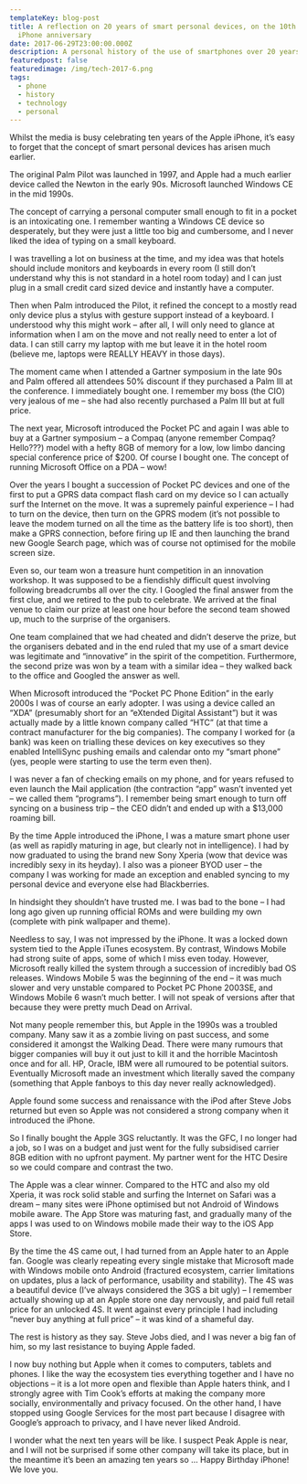 ```yaml
---
templateKey: blog-post
title: A reflection on 20 years of smart personal devices, on the 10th Apple
  iPhone anniversary
date: 2017-06-29T23:00:00.000Z
description: A personal history of the use of smartphones over 20 years.
featuredpost: false
featuredimage: /img/tech-2017-6.png
tags:
  - phone
  - history
  - technology
  - personal
---
```

Whilst the media is busy celebrating ten years of the Apple iPhone, it’s easy to forget that the concept of smart personal devices has arisen much earlier.

The original Palm Pilot was launched in 1997, and Apple had a much earlier device called the Newton in the early 90s. Microsoft launched Windows CE in the mid 1990s.

The concept of carrying a personal computer small enough to fit in a pocket is an intoxicating one. I remember wanting a Windows CE device so desperately, but they were just a little too big and cumbersome, and I never liked the idea of typing on a small keyboard.

I was travelling a lot on business at the time, and my idea was that hotels should include monitors and keyboards in every room (I still don’t understand why this is not standard in a hotel room today) and I can just plug in a small credit card sized device and instantly have a computer.

Then when Palm introduced the Pilot, it refined the concept to a mostly read only device plus a stylus with gesture support instead of a keyboard. I understood why this might work – after all, I will only need to glance at information when I am on the move and not really need to enter a lot of data. I can still carry my laptop with me but leave it in the hotel room (believe me, laptops were REALLY HEAVY in those days).

The moment came when I attended a Gartner symposium in the late 90s and Palm offered all attendees 50% discount if they purchased a Palm III at the conference. I immediately bought one. I remember my boss (the CIO) very jealous of me – she had also recently purchased a Palm III but at full price.

The next year, Microsoft introduced the Pocket PC and again I was able to buy at a Gartner symposium – a Compaq (anyone remember Compaq? Hello???) model with a hefty 8GB of memory for a low, low limbo dancing special conference price of $200. Of course I bought one. The concept of running Microsoft Office on a PDA – wow!

Over the years I bought a succession of Pocket PC devices and one of the first to put a GPRS data compact flash card on my device so I can actually surf the Internet on the move. It was a supremely painful experience – I had to turn on the device, then turn on the GPRS modem (it’s not possible to leave the modem turned on all the time as the battery life is too short), then make a GPRS connection, before firing up IE and then launching the brand new Google Search page, which was of course not optimised for the mobile screen size.

Even so, our team won a treasure hunt competition in an innovation workshop. It was supposed to be a fiendishly difficult quest involving following breadcrumbs all over the city. I Googled the final answer from the first clue, and we retired to the pub to celebrate. We arrived at the final venue to claim our prize at least one hour before the second team showed up, much to the surprise of the organisers.

One team complained that we had cheated and didn’t deserve the prize, but the organisers debated and in the end ruled that my use of a smart device was legitimate and “innovative” in the spirit of the competition. Furthermore, the second prize was won by a team with a similar idea – they walked back to the office and Googled the answer as well.

When Microsoft introduced the “Pocket PC Phone Edition” in the early 2000s I was of course an early adopter. I was using a device called an “XDA” (presumably short for an “eXtended Digital Assistant”) but it was actually made by a little known company called “HTC” (at that time a contract manufacturer for the big companies). The company I worked for (a bank) was keen on trialling these devices on key executives so they enabled IntelliSync pushing emails and calendar onto my “smart phone” (yes, people were starting to use the term even then).

I was never a fan of checking emails on my phone, and for years refused to even launch the Mail application (the contraction “app” wasn’t invented yet – we called them “programs”). I remember being smart enough to turn off syncing on a business trip – the CEO didn’t and ended up with a $13,000 roaming bill.

By the time Apple introduced the iPhone, I was a mature smart phone user (as well as rapidly maturing in age, but clearly not in intelligence). I had by now graduated to using the brand new Sony Xperia (wow that device was incredibly sexy in its heyday). I also was a pioneer BYOD user – the company I was working for made an exception and enabled syncing to my personal device and everyone else had Blackberries.

In hindsight they shouldn’t have trusted me. I was bad to the bone – I had long ago given up running official ROMs and were building my own (complete with pink wallpaper and theme).

Needless to say, I was not impressed by the iPhone. It was a locked down system tied to the Apple iTunes ecosystem. By contrast, Windows Mobile had strong suite of apps, some of which I miss even today. However, Microsoft really killed the system through a succession of incredibly bad OS releases. Windows Mobile 5 was the beginning of the end – it was much slower and very unstable compared to Pocket PC Phone 2003SE, and Windows Mobile 6 wasn’t much better. I will not speak of versions after that because they were pretty much Dead on Arrival.

Not many people remember this, but Apple in the 1990s was a troubled company. Many saw it as a zombie living on past success, and some considered it amongst the Walking Dead. There were many rumours that bigger companies will buy it out just to kill it and the horrible Macintosh once and for all. HP, Oracle, IBM were all rumoured to be potential suitors. Eventually Microsoft made an investment which literally saved the company (something that Apple fanboys to this day never really acknowledged).

Apple found some success and renaissance with the iPod after Steve Jobs returned but even so Apple was not considered a strong company when it introduced the iPhone.

So I finally bought the Apple 3GS reluctantly. It was the GFC, I no longer had a job, so I was on a budget and just went for the fully subsidised carrier 8GB edition with no upfront payment. My partner went for the HTC Desire so we could compare and contrast the two.

The Apple was a clear winner. Compared to the HTC and also my old Xperia, it was rock solid stable and surfing the Internet on Safari was a dream – many sites were iPhone optimised but not Android of Windows mobile aware. The App Store was maturing fast, and gradually many of the apps I was used to on Windows mobile made their way to the iOS App Store.

By the time the 4S came out, I had turned from an Apple hater to an Apple fan. Google was clearly repeating every single mistake that Microsoft made with Windows mobile onto Android (fractured ecosystem, carrier limitations on updates, plus a lack of performance, usability and stability). The 4S was a beautiful device (I’ve always considered the 3GS a bit ugly) – I remember actually showing up at an Apple store one day nervously, and paid full retail price for an unlocked 4S. It went against every principle I had including “never buy anything at full price” – it was kind of a shameful day.

The rest is history as they say. Steve Jobs died, and I was never a big fan of him, so my last resistance to buying Apple faded.

I now buy nothing but Apple when it comes to computers, tablets and phones. I like the way the ecosystem ties everything together and I have no objections – it is a lot more open and flexible than Apple haters think, and I strongly agree with Tim Cook’s efforts at making the company more socially, environmentally and privacy focused. On the other hand, I have stopped using Google Services for the most part because I disagree with Google’s approach to privacy, and I have never liked Android.

I wonder what the next ten years will be like. I suspect Peak Apple is near, and I will not be surprised if some other company will take its place, but in the meantime it’s been an amazing ten years so … Happy Birthday iPhone! We love you.